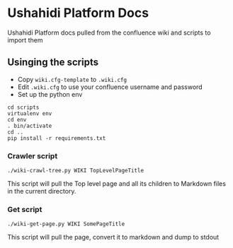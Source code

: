 # Ushahidi Platform Docs

Ushahidi Platform docs pulled from the confluence wiki and scripts to import them

## Usinging the scripts

* Copy `wiki.cfg-template` to `.wiki.cfg`
* Edit `.wiki.cfg` to use your confluence username and password
* Set up the python env
```
cd scripts
virtualenv env
cd env
. bin/activate
cd ..
pip install -r requirements.txt
```

### Crawler script

```
./wiki-crawl-tree.py WIKI TopLevelPageTitle
```

This script will pull the Top level page and all its children to Markdown files
in the current directory.

### Get script

```
./wiki-get-page.py WIKI SomePageTitle
```

This script will pull the page, convert it to markdown and dump to stdout

